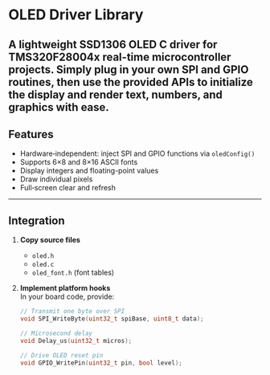 # OLED Driver Library

A lightweight SSD1306 OLED C driver for TMS320F28004x real-time microcontroller projects.
Simply plug in your own SPI and GPIO routines, then use the provided APIs to initialize the display and render text, numbers, and graphics with ease.
---

## Features

- Hardware‐independent: inject SPI and GPIO functions via `oledConfig()`
- Supports 6×8 and 8×16 ASCII fonts
- Display integers and floating-point values
- Draw individual pixels
- Full‐screen clear and refresh

---

## Integration

1. **Copy source files**  
   - `oled.h`  
   - `oled.c`  
   - `oled_font.h` (font tables)

2. **Implement platform hooks**  
   In your board code, provide:
   ```c
   // Transmit one byte over SPI
   void SPI_WriteByte(uint32_t spiBase, uint8_t data);

   // Microsecond delay
   void Delay_us(uint32_t micros);

   // Drive OLED reset pin
   void GPIO_WritePin(uint32_t pin, bool level);
